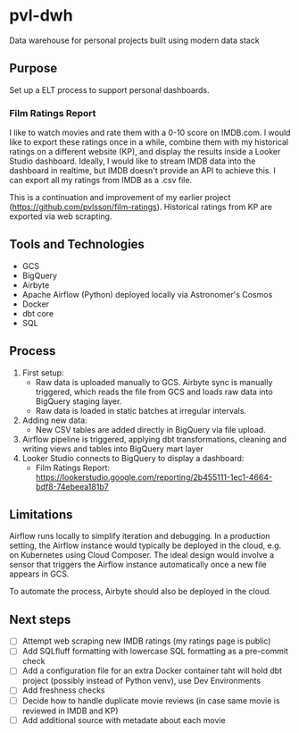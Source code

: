 # pvl-dwh
Data warehouse for personal projects built using modern data stack

## Purpose
Set up a ELT process to support personal dashboards.

### Film Ratings Report
I like to watch movies and rate them with a 0-10 score on IMDB.com. I would like to export these ratings once in a while, combine them with my historical ratings on a different website (KP), and display the results inside a Looker Studio dashboard. Ideally, I would like to stream IMDB data into the dashboard in realtime, but IMDB doesn't provide an API to achieve this. I can export all my ratings from IMDB as a .csv file.

This is a continuation and improvement of my earlier project (https://github.com/pvlsson/film-ratings). Historical ratings from KP are exported via web scrapting.

## Tools and Technologies
- GCS
- BigQuery
- Airbyte
- Apache Airflow (Python) deployed locally via Astronomer's Cosmos
- Docker
- dbt core
- SQL

## Process
1. First setup:
    - Raw data is uploaded manually to GCS. Airbyte sync is manually triggered, which reads the file from GCS and loads raw data into BigQuery staging layer.
    - Raw data is loaded in static batches at irregular intervals.
2. Adding new data:
    - New CSV tables are added directly in BigQuery via file upload.
3. Airflow pipeline is triggered, applying dbt transformations, cleaning and writing views and tables into BigQuery mart layer
4. Looker Studio connects to BigQuery to display a dashboard:
    - Film Ratings Report: https://lookerstudio.google.com/reporting/2b455111-1ec1-4664-bdf8-74ebeea181b7

## Limitations
Airflow runs locally to simplify iteration and debugging. In a production setting, the Airflow instance would typically be deployed in the cloud, e.g. on Kubernetes using Cloud Composer. The ideal design would involve a sensor that triggers the Airflow instance automatically once a new file appears in GCS.

To automate the process, Airbyte should also be deployed in the cloud.

## Next steps
- [ ] Attempt web scraping new IMDB ratings (my ratings page is public)
- [ ] Add SQLfluff formatting with lowercase SQL formatting as a pre-commit check
- [ ] Add a configuration file for an extra Docker container taht will hold dbt project (possibly instead of Python venv), use Dev Environments
- [ ] Add freshness checks
- [ ] Decide how to handle duplicate movie reviews (in case same movie is reviewed in IMDB and KP)
- [ ] Add additional source with metadate about each movie
